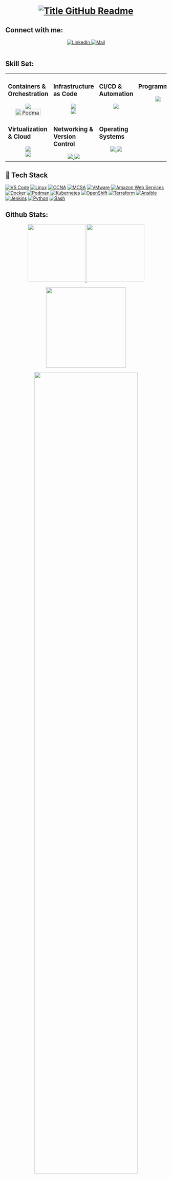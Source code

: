 <h1 style="text-align: center;">
  <a href="https://git.io/typing-svg" target="_blank">
    <img src="https://readme-typing-svg.herokuapp.com?font=Inter&weight=800&size=35&duration=3000&pause=500&multiline=true&width=650&height=140&lines=%24+whoami;Abdulrahman+Elsherif" alt="Title GitHub Readme" />
  </a>
</h1>

## Connect with me:
<div align="center">
   <a href="https://www.linkedin.com/in/abdulrahmanelgohary/" target="_blank">
      <img src="https://img.shields.io/badge/LinkedIn-Abdulrahman-informational?style=flat-square&logo=linkedin&logoColor=white" alt="LinkedIn">
   </a>
   <a href="mailto:business.antler474@passinbox.com?subject=Hey!">
      <img src="https://img.shields.io/badge/Gmail-abdulrahmanelgohary101@gmail.com-informational?style=flat-square&color=EA4335&logo=gmail&logoColor=white" alt="Mail">
   </a>
</div>

<br>

## Skill Set:

<table><tr><td valign="top" width="30%">

### Containers & Orchestration  
<a href="https://github.com/yourprofile">
<div align="center">  
       <img src="https://skillicons.dev/icons?i=docker,kubernetes,openshift&perline=3" /> 
       <br>
       <img src="https://raw.githubusercontent.com/containers/podman/main/logo/podman-logo.png" alt="Podman" width="80" height="20"/>

</div>
</a>
</td><td valign="top" width="25%">

### Infrastructure as Code
<a href="https://github.com/yourprofile">
<div align="center">  
       <img src="https://skillicons.dev/icons?i=terraform,ansible&perline=2" /> 
        <br>
       <img src="https://img.shields.io/badge/ArgoCD-FF4F8B.svg?logo=argo&logoColor=white" />
</div>
</a>
</td><td valign="top" width="25%">

### CI/CD & Automation  
<a href="https://github.com/yourprofile">
<div align="center">  
       <img src="https://skillicons.dev/icons?i=jenkins&perline=1" /> 
</div>
</a>
</td><td valign="top" width="25%">

### Programming                  
<a href="https://github.com/yourprofile">
<div align="center">  
       <img src="https://skillicons.dev/icons?i=python,bash&perline=2" /> 
</div>
</a>
</td></tr>

<tr><td valign="top" width="25%">

  ### Virtualization & Cloud  
<a href="https://github.com/yourprofile">
<div align="center">  
       <img src="https://skillicons.dev/icons?i=aws&perline=1" /> 
       <br>
       <img src="https://img.shields.io/badge/VMware-607078.svg?logo=vmware&logoColor=black" />
</div>
</a>
</td><td valign="top" width="25%">

### Networking & Version Control
<a href="https://github.com/yourprofile">
<div align="center">  
       <img src="https://skillicons.dev/icons?i=git&perline=1" /> 
       <img src="https://img.shields.io/badge/MCSA-0078D6.svg?logo=microsoft&logoColor=white" />
</div>
</a>
</td><td valign="top" width="25%">

### Operating Systems  
<a href="https://github.com/yourprofile">
<div align="center">  
     <img src="https://skillicons.dev/icons?i=linux&perline=1" /> 
     <img src="https://skillicons.dev/icons?i=redhat&perline=1" /> 
</div>
</a>
</td></tr>
</table>


<h2>🚀 Tech Stack</h2>
<a href="#"><img alt="VS Code" src="https://img.shields.io/badge/VS%20Code-007ACC.svg?logo=visualstudiocode&logoColor=white"></a>
<a href="#"><img alt="Linux" src="https://img.shields.io/badge/Linux-FCC624.svg?logo=linux&logoColor=black"></a>
<a href="#"><img alt="CCNA" src="https://img.shields.io/badge/CCNA-1BA0D7.svg?logo=cisco&logoColor=white"></a>
<a href="#"><img alt="MCSA" src="https://img.shields.io/badge/MCSA-0078D6.svg?logo=microsoft&logoColor=white"></a>
<a href="#"><img alt="VMware" src="https://img.shields.io/badge/VMware-607078.svg?logo=vmware&logoColor=white"></a>
<a href="#"><img alt="Amazon Web Services" src="https://img.shields.io/badge/AWS-232F3E.svg?logo=amazonaws&logoColor=white"></a>
<a href="#"><img alt="Docker" src="https://img.shields.io/badge/Docker-2496ED.svg?logo=docker&logoColor=white"></a>
<a href="#"><img alt="Podman" src="https://img.shields.io/badge/Podman-892CA0.svg?logo=podman&logoColor=white"></a>
<a href="#"><img alt="Kubernetes" src="https://img.shields.io/badge/Kubernetes-326CE5.svg?logo=kubernetes&logoColor=white"></a>
<a href="#"><img alt="OpenShift" src="https://img.shields.io/badge/OpenShift-EE0000.svg?logo=red-hat-open-shift&logoColor=white"></a>
<a href="#"><img alt="Terraform" src="https://img.shields.io/badge/Terraform-623CE4.svg?logo=terraform&logoColor=white"></a>
<a href="#"><img alt="Ansible" src="https://img.shields.io/badge/Ansible-EE0000.svg?logo=ansible&logoColor=white"></a>
<a href="#"><img alt="Jenkins" src="https://img.shields.io/badge/Jenkins-D24939.svg?logo=jenkins&logoColor=white"></a>
<a href="#"><img alt="Python" src="https://img.shields.io/badge/Python-3776AB.svg?logo=python&logoColor=white"></a>
<a href="#"><img alt="Bash" src="https://img.shields.io/badge/Bash-4EAA25.svg?logo=gnubash&logoColor=white"></a>



## Github Stats:
<p align="center">
    <a href="https://github.com/abdulrahman-elgohary">
        <img height="180em" src="https://github-readme-stats-git-masterrstaa-rickstaa.vercel.app/api?username=abdulrahman-elgohary&show_icons=true&theme=onedark&include_all_commits=true&count_private=true&hide_border=true"/>
        <img height="180em" src="https://github-readme-stats-eight-theta.vercel.app/api/top-langs/?username=abdulrahman-elgohary&langs_count=12&layout=compact&langs_count=8&theme=onedark&include_all_commits=true&count_private=true&hide_border=true" />
    </a>
</p>
<!-- Activity Graph -->
<p align="center">
  <a href="https://github.com/abdulrahman-elgohary">
    <img height=250 src="https://github-readme-activity-graph.vercel.app/graph?username=abdulrahman-elgohary&bg_color=282c34&color=FDFD96&line=FDFD96&point=FFFFFF&area_color=79FE96&border_radius=24.5&title_color=FDFD96&border_radius=20px"/>
  </a> 
</p>


 <p align="center">
   <a href="https://github.com/abdulrahman-elgohary"> 
     <img width="80%" src="https://github-readme-streak-stats.herokuapp.com/?user=abdulrahman-elgohary&show_icons=true&locale=en&layout=demo&theme=Onedark&hide_border=true" /> 
   </a>  
 </p>

<br>

<div id="header" align="center">
  
  <p align="center"> <a href="https://github.com/ryo-ma/github-profile-trophy"><img src="https://github-profile-trophy.vercel.app/?username=abdulrahman-elgohary" alt="abdulrahman-elgohary" /></a> </p>
  
<p align="left"> <a href="https://twitter.com/" target="blank"><img src="https://img.shields.io/twitter/follow/?logo=twitter&style=for-the-badge" alt="" /></a> </p>

  <img src="https://komarev.com/ghpvc/?username=abdulrahman-elgohary&style=for-the-badge&color=orange" alt=""/>
</div>

<h2  align="center">💻 Check Out My Repos ⬇️ </h2>

#

<!--
**abdulrahman-elgohary/abdulrahman-elgohary** is a ✨ _special_ ✨ repository because its `README.md` (this file) appears on your GitHub profile.

Here are some ideas to get you started:

- 🔭 I’m currently working on ...
- 🌱 I’m currently learning ...
- 👯 I’m looking to collaborate on ...
- 🤔 I’m looking for help with ...
- 💬 Ask me about ...
- 📫 How to reach me: ...
- 😄 Pronouns: ...
- ⚡ Fun fact: ...
-->


